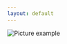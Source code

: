 ```yaml
---
layout: default
---
```

![Picture example](https://github.com/kvartirnik/website/blob/gh-pages/images/kvartirnik_photos/21.jpg)

